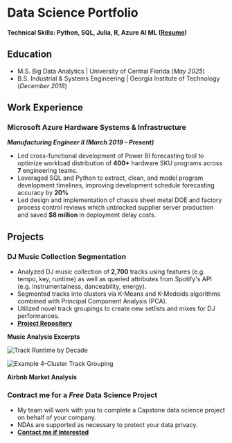 
# Data Science Portfolio 

#### Technical Skills: Python, SQL, Julia, R, Azure AI ML ([Resume](https://github.com/theafronautz/DS_portfolio/blob/main/Frank%20Johnson%20Resume%20-%20Fall%2024.docx))


## Education
- M.S. Big Data Analytics | University of Central Florida (_May 2025_)
- B.S. Industrial & Systems Engineering | Georgia Institute of Technology (_December 2018_)

## Work Experience  

### Microsoft Azure Hardware Systems & Infrastructure  
**_Manufacturing Engineer II (March 2019 - Present)_**
- Led cross-functional development of Power BI forecasting tool to optimize workload distribution of **400+** hardware SKU programs across **7** engineering teams.
- Leveraged SQL and Python to extract, clean, and model program development timelines, improving development schedule forecasting accuracy by **20%** 
- Led design and implementation of chassis sheet metal DOE and factory process control reviews which unblocked supplier server production and saved **$8 million** in deployment delay costs. 

## Projects 
### DJ Music Collection Segmentation 
- Analyzed DJ music collection of **2,700** tracks using features (e.g. tempo, key, runtime) as well as queried attributes from Spotify's API  (e.g. instrumentalness, danceability, energy).
- Segmented tracks into clusters via K-Means and K-Medoids algorithms combined with Principal Component Analysis (PCA).
- Utilized novel track groupings to create new setlists and mixes for DJ performances.
- **[Project Repository](https://github.com/theafronautz/Music_Library_Clustering/tree/main)**

**Music Analysis Excerpts**

![Track Runtime by Decade](https://github.com/the-afronautz/DS_portfolio/blob/main/assets/img/runtime%20by%20decade.png?raw=true)

![Example 4-Cluster Track Grouping](https://github.com/the-afronautz/DS_portfolio/blob/main/assets/img/kmedoids%20clusters.png)
	

**Airbnb Market Analysis** 

### Contract me for a _Free_ Data Science Project  
- My team will work with you to complete a Capstone data science project on behalf of your company.
- NDAs are supported as necessary to protect your data privacy.  
- **[Contact me if interested](mailto:fjohnson199517@outlook.com)**

